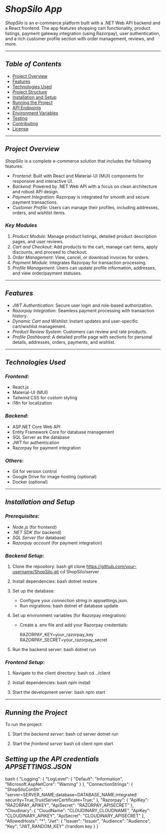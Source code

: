 # *ShopSilo App*

*ShopSilo* is an e-commerce platform built with a .NET Web API backend and a React frontend. The app features shopping cart functionality, product listings, payment gateway integration (using Razorpay), user authentication, and a rich customer profile section with order management, reviews, and more.

---

## *Table of Contents*
- [Project Overview](#project-overview)
- [Features](#features)
- [Technologies Used](#technologies-used)
- [Project Structure](#project-structure)
- [Installation and Setup](#installation-and-setup)
- [Running the Project](#running-the-project)
- [API Endpoints](#api-endpoints)
- [Environment Variables](#environment-variables)
- [Testing](#testing)
- [Contributing](#contributing)
- [License](#license)

---

## *Project Overview*

*ShopSilo* is a complete e-commerce solution that includes the following features:
- *Frontend*: Built with React and Material-UI (MUI) components for responsive and interactive UI.
- *Backend*: Powered by .NET Web API with a focus on clean architecture and robust API design.
- *Payment Integration*: Razorpay is integrated for smooth and secure payment transactions.
- *Customer Profile*: Users can manage their profiles, including addresses, orders, and wishlist items.

### *Key Modules*
1. *Product Module*: Manage product listings, detailed product description pages, and user reviews.
2. *Cart and Checkout*: Add products to the cart, manage cart items, apply discounts, and proceed to checkout.
3. *Order Management*: View, cancel, or download invoices for orders.
4. *Payment Module*: Integrates Razorpay for transaction processing.
5. *Profile Management*: Users can update profile information, addresses, and view order/payment statuses.

---

## *Features*
- *JWT Authentication*: Secure user login and role-based authorization.
- *Razorpay Integration*: Seamless payment processing with transaction history.
- *Dynamic Cart and Wishlist*: Instant updates and user-specific cart/wishlist management.
- *Product Review System*: Customers can review and rate products.
- *Profile Dashboard*: A detailed profile page with sections for personal details, addresses, orders, payments, and wishlist.

---

## *Technologies Used*

### *Frontend*:
- React.js
- Material-UI (MUI)
- Tailwind CSS for custom styling
- i18n for localization

### *Backend*:
- ASP.NET Core Web API
- Entity Framework Core for database management
- SQL Server as the database
- JWT for authentication
- Razorpay for payment integration

### *Others*:
- Git for version control
- Google Drive for image hosting (optional)
- Docker (optional)


---

## *Installation and Setup*

### *Prerequisites*:
- *Node.js* (for frontend)
- *.NET SDK* (for backend)
- *SQL Server* (for database)
- *Razorpay account* (for payment integration)

### *Backend Setup*:
1. Clone the repository:
    bash
    git clone https://github.com/your-username/ShopSilo.git
    cd ShopSilo/server
    

2. Install dependencies:
    bash
    dotnet restore
    

3. Set up the database:
   - Configure your *connection string* in appsettings.json.
   - Run migrations:
     bash
     dotnet ef database update
     

4. Set up environment variables (for Razorpay integration):
   - Create a .env file and add your Razorpay credentials:
     
     RAZORPAY_KEY=your_razorpay_key
     RAZORPAY_SECRET=your_razorpay_secret
     

5. Run the backend server:
    bash
    dotnet run
    

### *Frontend Setup*:
1. Navigate to the client directory:
    bash
    cd ../client
    

2. Install dependencies:
    bash
    npm install
    

3. Start the development server:
    bash
    npm start
    

---

## *Running the Project*

To run the project:

1. Start the *backend server*:
   bash
   cd server
   dotnet run
   
2. Start the *frontend server*
   bash
   cd client
   npm start
   

## *Setting up the API credentials APPSETTINGS.JSON*

bash
{
  "Logging": {
    "LogLevel": {
      "Default": "Information",
      "Microsoft.AspNetCore": "Warning"
    }
  },
  "ConnectionStrings": {
    "ShopSiloConStr": "server=SERVER_NAME;database=DATABASE_NAME;integrated security=True;TrustServerCertificate=True;"
  },
  "Razorpay": {
    "ApiKey": "RAZORPAY_APIKEY",
    "ApiSecret": "RAZORPAY_APISECRET"
  },
  "Cloudinary": {
    "CloudName": "CLOUDINARY_CLOUDNAME",
    "ApiKey": "CLOUDINARY_APIKEY",
    "ApiSecret": "CLOUDINARY_APISECRET"
  },
  "AllowedHosts": "*",
  "Jwt": {
    "Issuer": "Issuer",
    "Audience": "Audience",
    "Key": "JWT_RANDOM_KEY" //random key
  }
}
